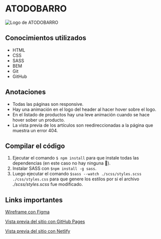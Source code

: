 # ATODOBARRO

![Logo de ATODOBARRO](https://braianledantes.github.io/atodobarro/assets/images/logo.png "Logo de ATODOBARRO")
## Conocimientos utilizados
- HTML
- CSS
- SASS
- BEM
- Git
- GitHub

## Anotaciones
* Todas las páginas son responsive.
* Hay una animación en el logo del header al hacer hover sobre el logo.
* En el listado de productos hay una leve animación cuando se hace hover sober un producto.
* La vista previa de los artículos son reedireccionadas a la página que muestra un error 404.

## Compilar el código
1. Ejecutar el comando `$ npm install` para que instale todas las dependencias (en este caso no hay ninguna 🙂).
2. Instalar SASS con `$npm install -g sass`.
3. Luego ejecutar el comando `$sass --watch ./scss/styles.scss ./css/styles.css` para que genere los estilos por si el archivo *./scss/styles.scss* fue modificado.

## Links importantes
[Wireframe con Figma](https://www.figma.com/file/NOHv4M4q1aLSVOCNQnMJUF/A-Todo-Barro?type=design&node-id=0%3A1&mode=design&t=fQMMyYnVQEbdPzM8-1 "Wireframe con Figma")

[Vista previa del sitio con GitHub Pages](https://braianledantes.github.io/atodobarro/ "Vista previa del sitio")

[Vista previa del sitio con Netlify](https://atodobarro.netlify.app/ "Vista previa del sitio")
